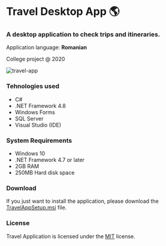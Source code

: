 # Travel Desktop App 🌎

### A desktop application to check trips and itineraries.

Application language: **Romanian**

College project @ 2020

![travel-app](https://user-images.githubusercontent.com/49842769/78923103-5ce3a400-7aa0-11ea-88ef-bf1950f24bfe.jpg)

### Tehnologies used
* C#
* .NET Framework 4.8
* Windows Forms
* SQL Server
* Visual Studio (IDE)

### System Requirements

* Windows 10
* .NET Framework 4.7 or later
* 2GB RAM
* 250MB Hard disk space

### Download

If you just want to install the application, please download the [TravelAppSetup.msi](https://github.com/baciucristi/travel-application/releases/latest) file.

### License
Travel Application is licensed under the [MIT](https://github.com/baciucristian/travel-application/blob/master/LICENSE) license.
